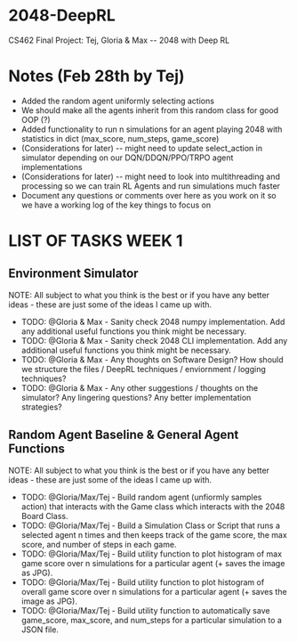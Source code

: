 # 2048-DeepRL
CS462 Final Project: Tej, Gloria &amp; Max -- 2048 with Deep RL

# Notes (Feb 28th by Tej)
- Added the random agent uniformly selecting actions
- We should make all the agents inherit from this random class for good OOP (?)
- Added functionality to run n simulations for an agent playing 2048 with statistics in dict (max_score, num_steps, game_score)
- (Considerations for later) -- might need to update select_action in simulator depending on our DQN/DDQN/PPO/TRPO agent implementations
- (Considerations for later) -- might need to look into multithreading and processing so we can train RL Agents and run simulations much faster 
- Document any questions or comments over here as you work on it so we have a working log of the key things to focus on  

# LIST OF TASKS WEEK 1

## Environment Simulator 
NOTE: All subject to what you think is the best or if you have any better ideas - these are just some of the ideas I came up with. 
- TODO: @Gloria & Max - Sanity check 2048 numpy implementation. Add any additional useful functions you think might be necessary.
- TODO: @Gloria & Max - Sanity check 2048 CLI implementation. Add any additional useful functions you think might be necessary.
- TODO: @Gloria & Max - Any thoughts on Software Design? How should we structure the files / DeepRL techniques / enviornment / logging techniques?
- TODO: @Gloria & Max - Any other suggestions / thoughts on the simulator? Any lingering questions? Any better implementation strategies?

## Random Agent Baseline & General Agent Functions
NOTE: All subject to what you think is the best or if you have any better ideas - these are just some of the ideas I came up with. 
- TODO: @Gloria/Max/Tej - Build random agent (unfiormly samples action) that interacts with the Game class which interacts with the 2048 Board Class. 
- TODO: @Gloria/Max/Tej - Build a Simulation Class or Script that runs a selected agent n times and then keeps track of the game score, the max score, and number of steps in each game.
- TODO: @Gloria/Max/Tej - Build utility function to plot histogram of max game score over n simulations for a particular agent (+ saves the image as JPG). 
- TODO: @Gloria/Max/Tej - Build utility function to plot histogram of overall game score over n simulations for a particular agent (+ saves the image as JPG). 
- TODO: @Gloria/Max/Tej - Build utility function to automatically save game_score, max_score, and num_steps for a particular simulation to a JSON file. 